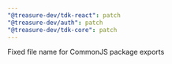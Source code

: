 ```yaml
---
"@treasure-dev/tdk-react": patch
"@treasure-dev/auth": patch
"@treasure-dev/tdk-core": patch
---
```


Fixed file name for CommonJS package exports
